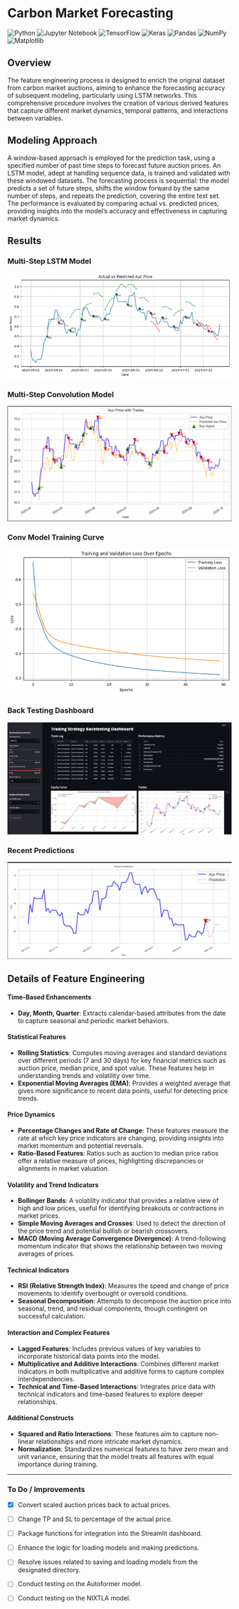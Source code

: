 # Carbon Market Forecasting
![Python](https://img.shields.io/badge/python-3670A0?style=for-the-badge&logo=python&logoColor=ffdd54)
![Jupyter Notebook](https://img.shields.io/badge/jupyter-%23FA0F00.svg?style=for-the-badge&logo=jupyter&logoColor=white)
![TensorFlow](https://img.shields.io/badge/TensorFlow-%23FF6F00.svg?style=for-the-badge&logo=TensorFlow&logoColor=white)
![Keras](https://img.shields.io/badge/Keras-%23D00000.svg?style=for-the-badge&logo=Keras&logoColor=white)
![Pandas](https://img.shields.io/badge/pandas-%23150458.svg?style=for-the-badge&logo=pandas&logoColor=white)
![NumPy](https://img.shields.io/badge/numpy-%23013243.svg?style=for-the-badge&logo=numpy&logoColor=white)
![Matplotlib](https://img.shields.io/badge/Matplotlib-%23ffffff.svg?style=for-the-badge&logo=Matplotlib&logoColor=black)
<!-- <br> -->
<!-- <a href="https://app.commanddash.io/agent/github_NirDiamant_RAG_Techniques"><img src="https://img.shields.io/badge/AI-Code%20Agent-EB9FDA"></a> -->


## Overview

The feature engineering process is designed to enrich the original dataset from carbon market auctions, aiming to enhance the forecasting accuracy of subsequent modeling, particularly using LSTM networks. This comprehensive procedure involves the creation of various derived features that capture different market dynamics, temporal patterns, and interactions between variables.

## Modeling Approach

A window-based approach is employed for the prediction task, using a specified number of past time steps to forecast future auction prices. An LSTM model, adept at handling sequence data, is trained and validated with these windowed datasets. The forecasting process is sequential: the model predicts a set of future steps, shifts the window forward by the same number of steps, and repeats the prediction, covering the entire test set. The performance is evaluated by comparing actual vs. predicted prices, providing insights into the model’s accuracy and effectiveness in capturing market dynamics.

## Results

### Multi-Step LSTM Model
<a target="_blank">
    <img src="images/LSTM.png" />
</a>

### Multi-Step Convolution Model
<a target="_blank">
    <img src="images/convmodel2.png" />
</a>

### Conv Model Training Curve
<a target="_blank">
    <img src="images/training-curve.png" />
</a>

### Back Testing Dashboard
<a target="_blank">
    <img src="images/dashboard.png" />
</a>

### Recent Predictions
<a target="_blank">
    <img src="images/recent_preds_new.png" />
</a>

## Details of Feature Engineering

#### Time-Based Enhancements
- **Day, Month, Quarter**: Extracts calendar-based attributes from the date to capture seasonal and periodic market behaviors.

#### Statistical Features
- **Rolling Statistics**: Computes moving averages and standard deviations over different periods (7 and 30 days) for key financial metrics such as auction price, median price, and spot value. These features help in understanding trends and volatility over time.
- **Exponential Moving Averages (EMA)**: Provides a weighted average that gives more significance to recent data points, useful for detecting price trends.

#### Price Dynamics
- **Percentage Changes and Rate of Change**: These features measure the rate at which key price indicators are changing, providing insights into market momentum and potential reversals.
- **Ratio-Based Features**: Ratios such as auction to median price ratios offer a relative measure of prices, highlighting discrepancies or alignments in market valuation.

#### Volatility and Trend Indicators
- **Bollinger Bands**: A volatility indicator that provides a relative view of high and low prices, useful for identifying breakouts or contractions in market prices.
- **Simple Moving Averages and Crosses**: Used to detect the direction of the price trend and potential bullish or bearish crossovers.
- **MACD (Moving Average Convergence Divergence)**: A trend-following momentum indicator that shows the relationship between two moving averages of prices.

#### Technical Indicators
- **RSI (Relative Strength Index)**: Measures the speed and change of price movements to identify overbought or oversold conditions.
- **Seasonal Decomposition**: Attempts to decompose the auction price into seasonal, trend, and residual components, though contingent on successful calculation.

#### Interaction and Complex Features
- **Lagged Features**: Includes previous values of key variables to incorporate historical data points into the model.
- **Multiplicative and Additive Interactions**: Combines different market indicators in both multiplicative and additive forms to capture complex interdependencies.
- **Technical and Time-Based Interactions**: Integrates price data with technical indicators and time-based features to explore deeper relationships.

#### Additional Constructs
- **Squared and Ratio Interactions**: These features aim to capture non-linear relationships and more intricate market dynamics.
- **Normalization**: Standardizes numerical features to have zero mean and unit variance, ensuring that the model treats all features with equal importance during training.

<hr>

### To Do / Improvements
- [x] Convert scaled auction prices back to actual prices.
- [ ] Change TP and SL to percentage of the actual price.
- [ ] Package functions for integration into the Streamlit dashboard.
- [ ] Enhance the logic for loading models and making predictions.
- [ ] Resolve issues related to saving and loading models from the designated directory.
- [ ] Conduct testing on the Autoformer model.
- [ ] Conduct testing on the NIXTLA model.

